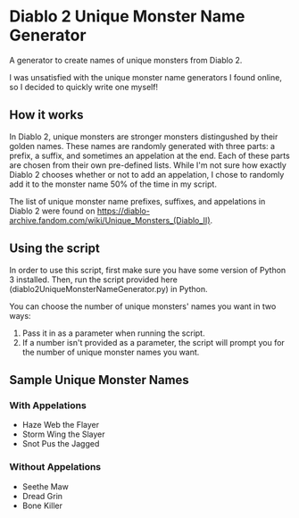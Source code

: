 # Diablo 2 Unique Monster Name Generator
A generator to create names of unique monsters from Diablo 2.

I was unsatisfied with the unique monster name generators I found online, so I decided to quickly write one myself!

## How it works
In Diablo 2, unique monsters are stronger monsters distingushed by their golden names. These names are randomly generated with three parts: a prefix, a suffix, and sometimes an appelation at the end. Each of these parts are chosen from their own pre-defined lists. While I'm not sure how exactly Diablo 2 chooses whether or not to add an appelation, I chose to randomly add it to the monster name 50% of the time in my script.

The list of unique monster name prefixes, suffixes, and appelations in Diablo 2 were found on https://diablo-archive.fandom.com/wiki/Unique_Monsters_(Diablo_II). 

## Using the script
In order to use this script, first make sure you have some version of Python 3 installed. Then, run the script provided here (diablo2UniqueMonsterNameGenerator.py) in Python.

You can choose the number of unique monsters' names you want in two ways:
1) Pass it in as a parameter when running the script.
2) If a number isn't provided as a parameter, the script will prompt you for the number of unique monster names you want.

## Sample Unique Monster Names
### With Appelations
- Haze Web the Flayer
- Storm Wing the Slayer
- Snot Pus the Jagged

### Without Appelations
- Seethe Maw
- Dread Grin
- Bone Killer

